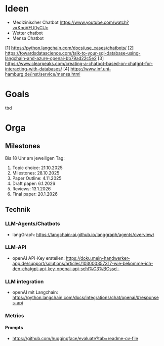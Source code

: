 # Ideen
- Medizinischer Chatbot https://www.youtube.com/watch?v=KnoVFU0yCUc
- Wetter chatbot
- Mensa Chatbot

[1] https://python.langchain.com/docs/use_cases/chatbots/
[2] https://towardsdatascience.com/talk-to-your-sql-database-using-langchain-and-azure-openai-bb79ad22c5e2
[3] https://www.clearpeaks.com/creating-a-chatbot-based-on-chatgpt-for-interacting-with-databases/
[4] https://www.inf.uni-hamburg.de/inst/service/mensa.html

# Goals
tbd


# Orga
## Milestones
Bis 18 Uhr am jeweiligen Tag: 
1. Topic choice: 21.10.2025
2. Milestones: 28.10.2025
3. Paper Outline: 4.11.2025
4. Draft paper: 6.1.2026
5. Reviews: 13.1.2026
6. Final paper: 20.1.2026


## Technik
### LLM-Agents/Chatbots
- langGraph: https://langchain-ai.github.io/langgraph/agents/overview/

### LLM-API
- openAI API-Key erstellen: https://doku.mein-handwerker-app.de/support/solutions/articles/103000357317-wie-bekomme-ich-den-chatgpt-api-key-openai-api-schl%C3%BCssel-

### LLM integration
- openAI mit Langchain: https://python.langchain.com/docs/integrations/chat/openai/#responses-api

### Metrics

#### Prompts
- https://github.com/huggingface/evaluate?tab=readme-ov-file